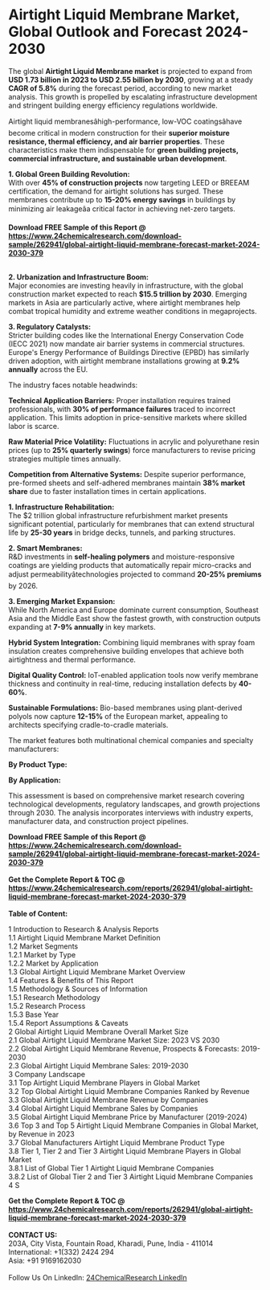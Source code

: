 <h1>Airtight Liquid Membrane Market, Global Outlook and Forecast 2024-2030</h1><p>The global <strong>Airtight Liquid Membrane market</strong> is projected to expand from <strong>USD 1.73 billion in 2023 to USD 2.55 billion by 2030</strong>, growing at a steady <strong>CAGR of 5.8%</strong> during the forecast period, according to new market analysis. This growth is propelled by escalating infrastructure development and stringent building energy efficiency regulations worldwide.</p><p>Airtight liquid membranesâhigh-performance, low-VOC coatingsâhave become critical in modern construction for their <strong>superior moisture resistance, thermal efficiency, and air barrier properties</strong>. These characteristics make them indispensable for <strong>green building projects, commercial infrastructure, and sustainable urban development</strong>.</p><p><strong>1. Global Green Building Revolution:</strong><br>
With over <strong>45% of construction projects</strong> now targeting LEED or BREEAM certification, the demand for airtight solutions has surged. These membranes contribute up to <strong>15-20% energy savings</strong> in buildings by minimizing air leakageâa critical factor in achieving net-zero targets.</p><div><b>Download FREE Sample of this Report @ 
            <a href="https://www.24chemicalresearch.com/download-sample/262941/global-airtight-liquid-membrane-forecast-market-2024-2030-379">
            https://www.24chemicalresearch.com/download-sample/262941/global-airtight-liquid-membrane-forecast-market-2024-2030-379</a></b></div><br><p><strong>2. Urbanization and Infrastructure Boom:</strong><br>
Major economies are investing heavily in infrastructure, with the global construction market expected to reach <strong>$15.5 trillion by 2030</strong>. Emerging markets in Asia are particularly active, where airtight membranes help combat tropical humidity and extreme weather conditions in megaprojects.</p><p><strong>3. Regulatory Catalysts:</strong><br>
Stricter building codes like the International Energy Conservation Code (IECC 2021) now mandate air barrier systems in commercial structures. Europe's Energy Performance of Buildings Directive (EPBD) has similarly driven adoption, with airtight membrane installations growing at <strong>9.2% annually</strong> across the EU.</p><p>The industry faces notable headwinds:</p><p><strong>Technical Application Barriers:</strong> Proper installation requires trained professionals, with <strong>30% of performance failures</strong> traced to incorrect application. This limits adoption in price-sensitive markets where skilled labor is scarce.</p><p><strong>Raw Material Price Volatility:</strong> Fluctuations in acrylic and polyurethane resin prices (up to <strong>25% quarterly swings</strong>) force manufacturers to revise pricing strategies multiple times annually.</p><p><strong>Competition from Alternative Systems:</strong> Despite superior performance, pre-formed sheets and self-adhered membranes maintain <strong>38% market share</strong> due to faster installation times in certain applications.</p><p><strong>1. Infrastructure Rehabilitation:</strong><br>
The $2 trillion global infrastructure refurbishment market presents significant potential, particularly for membranes that can extend structural life by <strong>25-30 years</strong> in bridge decks, tunnels, and parking structures.</p><p><strong>2. Smart Membranes:</strong><br>
R&amp;D investments in <strong>self-healing polymers</strong> and moisture-responsive coatings are yielding products that automatically repair micro-cracks and adjust permeabilityâtechnologies projected to command <strong>20-25% premiums</strong> by 2026.</p><p><strong>3. Emerging Market Expansion:</strong><br>
While North America and Europe dominate current consumption, Southeast Asia and the Middle East show the fastest growth, with construction outputs expanding at <strong>7-9% annually</strong> in key markets.</p><p><strong>Hybrid System Integration:</strong> Combining liquid membranes with spray foam insulation creates comprehensive building envelopes that achieve both airtightness and thermal performance.</p><p><strong>Digital Quality Control:</strong> IoT-enabled application tools now verify membrane thickness and continuity in real-time, reducing installation defects by <strong>40-60%</strong>.</p><p><strong>Sustainable Formulations:</strong> Bio-based membranes using plant-derived polyols now capture <strong>12-15%</strong> of the European market, appealing to architects specifying cradle-to-cradle materials.</p><p>The market features both multinational chemical companies and specialty manufacturers:</p><p><strong>By Product Type:</strong></p><p><strong>By Application:</strong></p><p>This assessment is based on comprehensive market research covering technological developments, regulatory landscapes, and growth projections through 2030. The analysis incorporates interviews with industry experts, manufacturer data, and construction project pipelines.</p><div><b>Download FREE Sample of this Report @ 
            <a href="https://www.24chemicalresearch.com/download-sample/262941/global-airtight-liquid-membrane-forecast-market-2024-2030-379">
            https://www.24chemicalresearch.com/download-sample/262941/global-airtight-liquid-membrane-forecast-market-2024-2030-379</a></b></div><br><div><b>Get the Complete Report & TOC @ 
            <a href="https://www.24chemicalresearch.com/reports/262941/global-airtight-liquid-membrane-forecast-market-2024-2030-379">
            https://www.24chemicalresearch.com/reports/262941/global-airtight-liquid-membrane-forecast-market-2024-2030-379</a></b></div><br>
            <b>Table of Content:</b><p>1 Introduction to Research & Analysis Reports<br />
    1.1 Airtight Liquid Membrane Market Definition<br />
    1.2 Market Segments<br />
        1.2.1 Market by Type<br />
        1.2.2 Market by Application<br />
    1.3 Global Airtight Liquid Membrane Market Overview<br />
    1.4 Features & Benefits of This Report<br />
    1.5 Methodology & Sources of Information<br />
        1.5.1 Research Methodology<br />
        1.5.2 Research Process<br />
        1.5.3 Base Year<br />
        1.5.4 Report Assumptions & Caveats<br />
2 Global Airtight Liquid Membrane Overall Market Size<br />
    2.1 Global Airtight Liquid Membrane Market Size: 2023 VS 2030<br />
    2.2 Global Airtight Liquid Membrane Revenue, Prospects & Forecasts: 2019-2030<br />
    2.3 Global Airtight Liquid Membrane Sales: 2019-2030<br />
3 Company Landscape<br />
    3.1 Top Airtight Liquid Membrane Players in Global Market<br />
    3.2 Top Global Airtight Liquid Membrane Companies Ranked by Revenue<br />
    3.3 Global Airtight Liquid Membrane Revenue by Companies<br />
    3.4 Global Airtight Liquid Membrane Sales by Companies<br />
    3.5 Global Airtight Liquid Membrane Price by Manufacturer (2019-2024)<br />
    3.6 Top 3 and Top 5 Airtight Liquid Membrane Companies in Global Market, by Revenue in 2023<br />
    3.7 Global Manufacturers Airtight Liquid Membrane Product Type<br />
    3.8 Tier 1, Tier 2 and Tier 3 Airtight Liquid Membrane Players in Global Market<br />
        3.8.1 List of Global Tier 1 Airtight Liquid Membrane Companies<br />
        3.8.2 List of Global Tier 2 and Tier 3 Airtight Liquid Membrane Companies<br />
4 S</p><div><b>Get the Complete Report & TOC @ 
            <a href="https://www.24chemicalresearch.com/reports/262941/global-airtight-liquid-membrane-forecast-market-2024-2030-379">
            https://www.24chemicalresearch.com/reports/262941/global-airtight-liquid-membrane-forecast-market-2024-2030-379</a></b></div><br><b>CONTACT US:</b><br>
            203A, City Vista, Fountain Road, Kharadi, Pune, India - 411014<br>
            International: +1(332) 2424 294<br>
            Asia: +91 9169162030 <br><br>
            Follow Us On LinkedIn: <a href="https://www.linkedin.com/company/24chemicalresearch/">24ChemicalResearch LinkedIn</a>